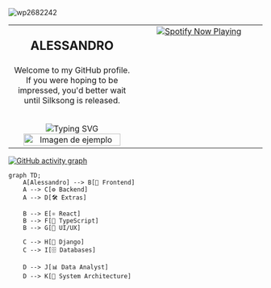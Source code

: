 
![wp2682242](https://github.com/user-attachments/assets/6befbc5e-7ab3-4c6c-8bdd-bb9e41bf6823)

<table align="center" border="0" cellspacing="0" cellpadding="0" width="100%">
  <tr>
    <td align="center" width="50%">
      <p style="font-size:24px;font-weight:bold;">ALESSANDRO</p>
      <p>
        Welcome to my GitHub profile. If you were hoping to be impressed, you'd better wait until Silksong is released.
      </p>
       <br>
      <img src="https://readme-typing-svg.herokuapp.com/?color=FFF&size=30&center=true&vCenter=true&width=1000&lines=MUSIC+LOVER+;COFFEE+LOVER;LOVER+OF+THE+RAIN;TITS+LOVER;SILKSONG+LOVER" alt="Typing SVG" />
      <img src="https://i.pinimg.com/originals/62/ce/05/62ce0513c3d7f63c8769e279aa5f0258.jpg" alt="Imagen de ejemplo" width="90%" />
    </td>
    <td align="center" width="50%" valign="top">
      <a href="https://github.com/kittinan/spotify-github-profile">
        <img src="https://spotify-github-profile.kittinanx.com/api/view?uid=31ofu7wulobydsdrf753xicyozh4&cover_image=true&theme=default&show_offline=false&background_color=121212&interchange=false" alt="Spotify Now Playing" />
      </a>
    </td>
  </tr>
</table>

[![GitHub activity graph](https://github-readme-activity-graph.vercel.app/graph?username=AlessandroHMZ&bg_color=0d1117&color=ffffff&line=00b3ff&point=f9fafa&area=true&hide_border=true&t=20250902)](https://github.com/ashutosh00710/github-readme-activity-graph)

```mermaid
graph TD;
    A[Alessandro] --> B[🎨 Frontend]
    A --> C[⚙️ Backend]
    A --> D[🛠️ Extras]

    B --> E[⚛️ React]
    B --> F[📘 TypeScript]
    B --> G[🎨 UI/UX]

    C --> H[🐍 Django]
    C --> I[🗄️ Databases]

    D --> J[📊 Data Analyst]
    D --> K[🔧 System Architecture]
